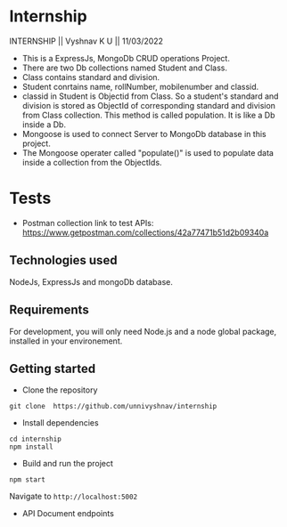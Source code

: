 # Internship
INTERNSHIP || Vyshnav K U ||  11/03/2022

* This is a ExpressJs, MongoDb CRUD operations Project.
* There are two Db collections named Student and Class.
* Class contains standard and division.
* Student conrtains name, rollNumber, mobilenumber and classid.
* classid in Student is Objectid from Class. So a student's standard and division is stored as ObjectId of corresponding standard and division from Class collection. This method is called population. It is  like a Db inside a Db.
* Mongoose is used to connect Server to MongoDb database in this project.
* The Mongoose operater called "populate()" is used to populate data inside a collection from the ObjectIds.

# Tests
- Postman collection link to test APIs: 
https://www.getpostman.com/collections/42a77471b51d2b09340a


## Technologies used
NodeJs, ExpressJs and mongoDb database. 


## Requirements

For development, you will only need Node.js and a node global package, installed in your environement.


## Getting started
- Clone the repository
```
git clone  https://github.com/unnivyshnav/internship
```
- Install dependencies
```
cd internship
npm install
```
- Build and run the project
```
npm start
```
  Navigate to `http://localhost:5002`

- API Document endpoints





